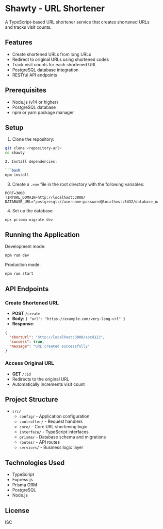 # Shawty - URL Shortener

A TypeScript-based URL shortener service that creates shortened URLs and tracks visit counts.

## Features

- Create shortened URLs from long URLs
- Redirect to original URLs using shortened codes
- Track visit counts for each shortened URL
- PostgreSQL database integration
- RESTful API endpoints

## Prerequisites

- Node.js (v14 or higher)
- PostgreSQL database
- npm or yarn package manager

## Setup

1. Clone the repository:

```bash
git clone <repository-url>
cd shawty

2. Install dependencies:

```bash
npm install
```

3. Create a `.env` file in the root directory with the following variables:

```env
PORT=3000
TINYURL_DOMAIN=http://localhost:3000/
DATABASE_URL="postgresql://username:password@localhost:5432/database_name"
```

4. Set up the database:

```bash
npx prisma migrate dev
```

## Running the Application

Development mode:

```bash
npm run dev
```

Production mode:

```bash
npm run start
```

## API Endpoints

### Create Shortened URL
- **POST** `/create`
- **Body**: `{ "url": "https://example.com/very-long-url" }`
- **Response**: 
```json
{
  "shortUrl": "http://localhost:3000/abcd123",
  "success": true,
  "message": "URL created successfully"
}
```

### Access Original URL
- **GET** `/:id`
- Redirects to the original URL
- Automatically increments visit count

## Project Structure

- `src/`
  - `config/` - Application configuration
  - `controller/` - Request handlers
  - `core/` - Core URL shortening logic
  - `interface/` - TypeScript interfaces
  - `prisma/` - Database schema and migrations
  - `routes/` - API routes
  - `services/` - Business logic layer

## Technologies Used

- TypeScript
- Express.js
- Prisma ORM
- PostgreSQL
- Node.js

## License

ISC


